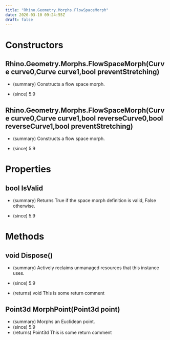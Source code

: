 ```yaml
---
title: "Rhino.Geometry.Morphs.FlowSpaceMorph"
date: 2020-03-10 09:24:55Z
draft: false
---
```


# Constructors
## Rhino.Geometry.Morphs.FlowSpaceMorph(Curve curve0,Curve curve1,bool preventStretching)
- (summary) 
     Constructs a flow space morph.
     
- (since) 5.9
## Rhino.Geometry.Morphs.FlowSpaceMorph(Curve curve0,Curve curve1,bool reverseCurve0,bool reverseCurve1,bool preventStretching)
- (summary) 
     Constructs a flow space morph.
     
- (since) 5.9
# Properties
## bool IsValid
- (summary) 
     Returns True if the space morph definition is valid, False otherwise.
     
- (since) 5.9
# Methods
## void Dispose()
- (summary) 
     Actively reclaims unmanaged resources that this instance uses.
     
- (since) 5.9
- (returns) void This is some return comment
## Point3d MorphPoint(Point3d point)
- (summary) Morphs an Euclidean point.
- (since) 5.9
- (returns) Point3d This is some return comment
